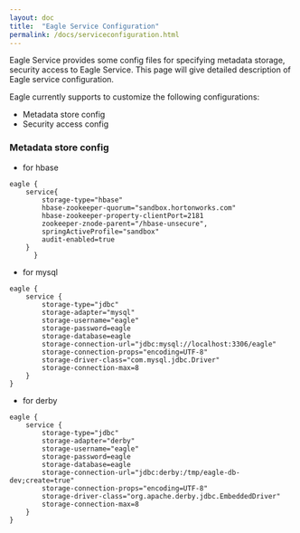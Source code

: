 ```yaml
---
layout: doc
title:  "Eagle Service Configuration"
permalink: /docs/serviceconfiguration.html
---
```


Eagle Service provides some config files for specifying metadata storage, security access to Eagle Service. This page will give detailed
description of Eagle service configuration.

Eagle currently supports to customize the following configurations:

* Metadata store config
* Security access config

### Metadata store config 
* for hbase

~~~
eagle {
	service{
		storage-type="hbase"
		hbase-zookeeper-quorum="sandbox.hortonworks.com"
		hbase-zookeeper-property-clientPort=2181
		zookeeper-znode-parent="/hbase-unsecure",
		springActiveProfile="sandbox"
		audit-enabled=true
	}
      }
~~~

* for mysql

~~~
eagle {
	service {
		storage-type="jdbc"
		storage-adapter="mysql"
		storage-username="eagle"
		storage-password=eagle
		storage-database=eagle
		storage-connection-url="jdbc:mysql://localhost:3306/eagle"
		storage-connection-props="encoding=UTF-8"
		storage-driver-class="com.mysql.jdbc.Driver"
		storage-connection-max=8
	}
}
~~~

* for derby

~~~
eagle {
	service {
		storage-type="jdbc"
		storage-adapter="derby"
		storage-username="eagle"
		storage-password=eagle
		storage-database=eagle
		storage-connection-url="jdbc:derby:/tmp/eagle-db-dev;create=true"
		storage-connection-props="encoding=UTF-8"
		storage-driver-class="org.apache.derby.jdbc.EmbeddedDriver"
		storage-connection-max=8
	}
}
~~~
<br />
